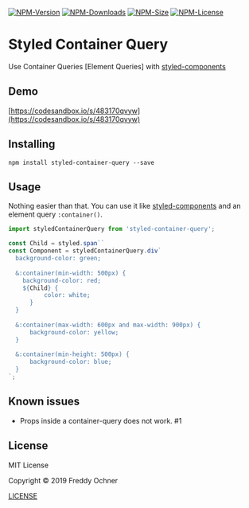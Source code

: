 <p>
    <a href="https://www.npmjs.com/package/styled-container-query" target="_blank"><img src="https://flat.badgen.net/npm/v/styled-container-query" alt="NPM-Version"/></a>
    <a href="https://www.npmjs.com/package/styled-container-query" target="_blank"><img src="https://flat.badgen.net/npm/dt/styled-container-query" alt="NPM-Downloads"/></a>
    <a href="https://www.npmjs.com/package/styled-container-query" target="_blank"><img src="https://flat.badgen.net/bundlephobia/minzip/styled-container-query" alt="NPM-Size"/></a>
    <a href="https://www.npmjs.com/package/styled-container-query" target="_blank"><img src="https://flat.badgen.net/npm/license/styled-container-query" alt="NPM-License"/></a>
</p>

# Styled Container Query
Use Container Queries \[Element Queries\] with [styled-components](https://github.com/styled-components)

## Demo
[https://codesandbox.io/s/483170qvyw](https://codesandbox.io/s/483170qvyw)

## Installing

```
npm install styled-container-query --save
```

## Usage
Nothing easier than that. You can use it like [styled-components](https://github.com/styled-components) and an element query `:container()`.

```javascript
import styledContainerQuery from 'styled-container-query';

const Child = styled.span``
const Component = styledContainerQuery.div`
  background-color: green;
  
  &:container(min-width: 500px) {
    background-color: red;
    ${Child} {
          color: white;
      }
  }
  
  &:container(max-width: 600px and max-width: 900px) {
      background-color: yellow;
  }
  
  &:container(min-height: 500px) {
      background-color: blue;
  }
`;
```

## Known issues
* Props inside a container-query does not work. #1

## License
MIT License

Copyright &copy; 2019 Freddy Ochner

[LICENSE](https://github.com/FreddyFY/styled-container-query/blob/master/LICENSE)
